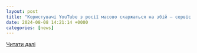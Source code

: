 ```yaml
---
layout: post
title: "Користувачі YouTube з росії масово скаржаться на збій — сервіс практично не працює | dev.ua"
date: 2024-08-08 14:21:14 +0000
categories: [news]
---
```


[Читати далі](https://dev.ua/news/youtube-vyishov-z-rosiiskoho-chatu-1723118230)
